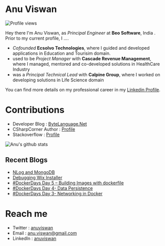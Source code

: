 # Anu Viswan
![Profile views](https://gpvc.arturio.dev/anuviswan)  

Hey there I'm Anu Viswan, as _Principal Engineer_ at **Beo Software**, India .  Prior to my current profile, I ....

* _Cofounded_ **Ecsolvo Technologies**, where I guided and developed applications in Education and Tourisim domain.
* used to be _Project Manager_ with **Cascade Revenue Management**, where I managed, mentored and co-developed solutions in HealthCare Industry
* was a _Principal Technical Lead_ with **Calpine Group**, where I worked on developing solutions in Life Science domain

You can find more details on my professional career in my [Linkedin Profile](https://www.linkedin.com/in/anuviswan/). 

# Contributions
* Developer Blog : [ByteLanguage.Net](http://www.bytelanguage.net)
* CSharpCorner Author : [Profile](https://www.c-sharpcorner.com/members/anu.viswan)
* Stackoverflow : [Profile](https://stackoverflow.com/users/7299782/anu-viswan)

![Anu's github stats](https://github-readme-stats.vercel.app/api?username=anuviswan)

## Recent Blogs
<!-- BLOGPOSTS:START -->
- [NLog and MongoDB](https://bytelanguage.net/2022/03/30/nlog-and-mongodb/)
- [Debugging Wix Installer](https://bytelanguage.net/2022/03/22/debugging-wix-installer/)
- [#DockerDays Day 5 – Building Images with dockerfile](https://bytelanguage.net/2022/03/09/dockerdays-day-5-building-images-with-dockerfile/)
- [#DockerDays Day 4- Data Persistence](https://bytelanguage.net/2022/02/27/dockerdays-day-4-data-persistence/)
- [#DockerDays Day 3- Networking in Docker](https://bytelanguage.net/2022/02/22/dockerdays-day-3-networking-in-docker/)
<!-- BLOGPOSTS:END -->

# Reach me
* Twitter : [anuviswan](https://twitter.com/anuviswan)
* Email : anu.viswan@gmail.com
* LinkedIn : [anuviswan](https://www.linkedin.com/in/anuviswan/)


